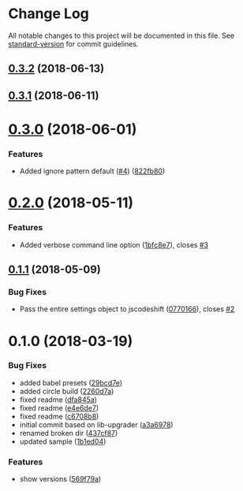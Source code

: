 # Change Log

All notable changes to this project will be documented in this file. See [standard-version](https://github.com/conventional-changelog/standard-version) for commit guidelines.

<a name="0.3.2"></a>
## [0.3.2](https://github.com/benmonro/pkg-upgrader/compare/v0.3.1...v0.3.2) (2018-06-13)



<a name="0.3.1"></a>
## [0.3.1](https://github.com/benmonro/pkg-upgrader/compare/v0.3.0...v0.3.1) (2018-06-11)



<a name="0.3.0"></a>
# [0.3.0](https://github.com/benmonro/pkg-upgrader/compare/v0.2.0...v0.3.0) (2018-06-01)


### Features

* Added ignore pattern default ([#4](https://github.com/benmonro/pkg-upgrader/issues/4)) ([822fb80](https://github.com/benmonro/pkg-upgrader/commit/822fb80))



<a name="0.2.0"></a>
# [0.2.0](https://github.com/benmonro/pkg-upgrader/compare/v0.1.1...v0.2.0) (2018-05-11)


### Features

* Added verbose command line option ([1bfc8e7](https://github.com/benmonro/pkg-upgrader/commit/1bfc8e7)), closes [#3](https://github.com/benmonro/pkg-upgrader/issues/3)



<a name="0.1.1"></a>
## [0.1.1](https://github.com/benmonro/pkg-upgrader/compare/v0.1.0...v0.1.1) (2018-05-09)


### Bug Fixes

* Pass the entire settings object to jscodeshift ([0770166](https://github.com/benmonro/pkg-upgrader/commit/0770166)), closes [#2](https://github.com/benmonro/pkg-upgrader/issues/2)



<a name="0.1.0"></a>
# 0.1.0 (2018-03-19)


### Bug Fixes

* added babel presets ([29bcd7e](https://github.com/benmonro/pkg-upgrader/commit/29bcd7e))
* added circle build ([2260d7a](https://github.com/benmonro/pkg-upgrader/commit/2260d7a))
* fixed readme ([dfa845a](https://github.com/benmonro/pkg-upgrader/commit/dfa845a))
* fixed readme ([e4e6de7](https://github.com/benmonro/pkg-upgrader/commit/e4e6de7))
* fixed readme ([c6708b8](https://github.com/benmonro/pkg-upgrader/commit/c6708b8))
* initial commit based on lib-upgrader ([a3a6978](https://github.com/benmonro/pkg-upgrader/commit/a3a6978))
* renamed broken dir ([437cf87](https://github.com/benmonro/pkg-upgrader/commit/437cf87))
* updated sample ([1b1ed04](https://github.com/benmonro/pkg-upgrader/commit/1b1ed04))


### Features

* show versions ([569f79a](https://github.com/benmonro/pkg-upgrader/commit/569f79a))
